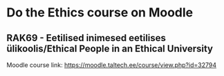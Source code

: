 # Do the Ethics course on Moodle
## RAK69 - Eetilised inimesed eetilises ülikoolis/Ethical People in an Ethical University
Moodle course link: https://moodle.taltech.ee/course/view.php?id=32794
